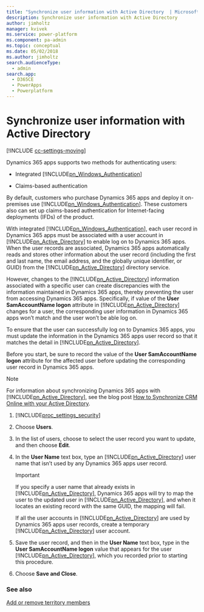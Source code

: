 ```yaml
---
title: "Synchronize user information with Active Directory  | MicrosoftDocs"
description: Synchronize user information with Active Directory
author: jimholtz
manager: kvivek
ms.service: power-platform
ms.component: pa-admin
ms.topic: conceptual
ms.date: 05/02/2018
ms.author: jimholtz
search.audienceType: 
  - admin
search.app: 
  - D365CE
  - PowerApps
  - Powerplatform
---
```

# Synchronize user information with Active Directory

[!INCLUDE [cc-settings-moving](../includes/cc-settings-moving.md)] 

Dynamics 365 apps supports two methods for authenticating users:  
  
- Integrated [!INCLUDE[pn_Windows_Authentication](../includes/pn-windows-authentication.md)]  
  
- Claims-based authentication  
  
By default, customers who purchase Dynamics 365 apps and deploy it on-premises use [!INCLUDE[pn_Windows_Authentication](../includes/pn-windows-authentication.md)]. These customers also can set up claims-based authentication for Internet-facing deployments (IFDs) of the product.  
  
With integrated [!INCLUDE[pn_Windows_Authentication](../includes/pn-windows-authentication.md)], each user record in Dynamics 365 apps must be associated with a user account in [!INCLUDE[pn_Active_Directory](../includes/pn-active-directory.md)] to enable log on to Dynamics 365 apps. When the user records are associated, Dynamics 365 apps automatically reads and stores other information about the user record (including the first and last name, the email address, and the globally unique identifier, or GUID) from the [!INCLUDE[pn_Active_Directory](../includes/pn-active-directory.md)] directory service.  
  
However, changes to the [!INCLUDE[pn_Active_Directory](../includes/pn-active-directory.md)] information associated with a specific user can create discrepancies with the information maintained in Dynamics 365 apps, thereby preventing the user from accessing Dynamics 365 apps. Specifically, if value of the **User SamAccountName logon** attribute in [!INCLUDE[pn_Active_Directory](../includes/pn-active-directory.md)] changes for a user, the corresponding user information in Dynamics 365 apps won’t match and the user won’t be able log on.  
  
To ensure that the user can successfully log on to Dynamics 365 apps, you must update the information in the Dynamics 365 apps user record so that it matches the detail in [!INCLUDE[pn_Active_Directory](../includes/pn-active-directory.md)].  
  
Before you start, be sure to record the value of the **User SamAccountName logon** attribute for the affected user before updating the corresponding user record in Dynamics 365 apps.  
  
> [!NOTE]
>  For information about synchronizing Dynamics 365 apps with [!INCLUDE[pn_Active_Directory](../includes/pn-active-directory.md)], see the blog post [How to Synchronize CRM Online with your Active Directory](http://blogs.msdn.com/b/crm/archive/2013/07/18/how-to-synchronize-crm-online-with-your-active-directory.aspx).  
  
1. [!INCLUDE[proc_settings_security](../includes/proc-settings-security.md)]  
  
2. Choose **Users**.  
  
3. In the list of users, choose to select the user record you want to update, and then choose **Edit**.  
  
4. In the **User Name** text box, type an [!INCLUDE[pn_Active_Directory](../includes/pn-active-directory.md)] user name that isn’t used by any Dynamics 365 apps user record.  
  
   > [!IMPORTANT]
   >  If you specify a user name that already exists in [!INCLUDE[pn_Active_Directory](../includes/pn-active-directory.md)], Dynamics 365 apps will try to map the user to the updated user in [!INCLUDE[pn_Active_Directory](../includes/pn-active-directory.md)], and when it locates an existing record with the same GUID, the mapping will fail.  
  
    If all the user accounts in [!INCLUDE[pn_Active_Directory](../includes/pn-active-directory.md)] are used by Dynamics 365 apps user records, create a temporary [!INCLUDE[pn_Active_Directory](../includes/pn-active-directory.md)] user account.  
  
5. Save the user record, and then in the **User Name** text box, type in the **User SamAccountName logon** value that appears for the user [!INCLUDE[pn_Active_Directory](../includes/pn-active-directory.md)], which you recorded prior to starting this procedure.  
  
6. Choose **Save and Close**.  
  
### See also  
 [Add or remove territory members](../admin/add-remove-territory-members.md)
